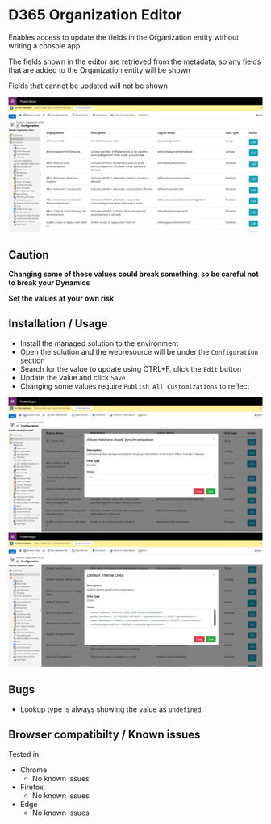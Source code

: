 # D365 Organization Editor
Enables access to update the fields in the Organization entity without writing a console app

The fields shown in the editor are retrieved from the metadata, so any fields that are added to the Organization entity will be shown

Fields that cannot be updated will not be shown

<img src="./img/root.png">

## Caution
<b>Changing some of these values could break something, so be careful not to break your Dynamics</b>

<b>Set the values at your own risk</b>

## Installation / Usage
- Install the managed solution to the environment
- Open the solution and the webresource will be under the `Configuration` section
- Search for the value to update using CTRL+F, click the `Edit` button
- Update the value and click `Save`
- Changing some values require `Publish All Customizations` to reflect 

<img src="./img/sample-1.png">
<img src="./img/sample-2.png">

## Bugs
- Lookup type is always showing the value as `undefined`

## Browser compatibilty / Known issues
Tested in:
- Chrome
  - No known issues
- Firefox
  - No known issues
- Edge
  - No known issues